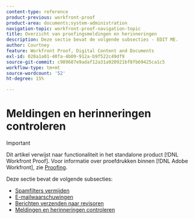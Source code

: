 ```yaml
---
content-type: reference
product-previous: workfront-proof
product-area: documents;system-administration
navigation-topic: workfront-proof-navigation-topic
title: Overzicht van proofingsmeldingen en herinneringen
description: Deze sectie bevat de volgende subsecties - EDIT ME.
author: Courtney
feature: Workfront Proof, Digital Content and Documents
exl-id: 028a1a01-40fa-4b09-912a-b9f522c49df9
source-git-commit: c989687e9adaf12a31a920921bf8fb69425ca1c5
workflow-type: tm+mt
source-wordcount: '52'
ht-degree: 15%

---
```


# Meldingen en herinneringen controleren

>[!IMPORTANT]
>
>Dit artikel verwijst naar functionaliteit in het standalone product [!DNL Workfront Proof]. Voor informatie over proefdrukken binnen [!DNL Adobe Workfront], zie [Proofing](../../review-and-approve-work/proofing/proofing.md).

Deze sectie bevat de volgende subsecties:

* [Spamfilters vermijden](../../workfront-proof/wp-emailsntfctns/avoiding-spam-filters/avoid-spam-filters.md)
* [E-mailwaarschuwingen](../../workfront-proof/wp-emailsntfctns/email-alerts/email-alerts.md)
* [Berichten verzenden naar revisoren](../../workfront-proof/wp-emailsntfctns/messaging-reviewers/send-messages-to-reviewers.md)
* [Meldingen en herinneringen controleren](../../workfront-proof/wp-emailsntfctns/proof-notifications-and-reminders/proof-notifications-and-reminders.md)
